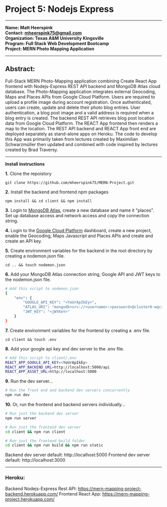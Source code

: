 # Project 5: Nodejs Express

---
**Name:  Matt Heerspink**  
**Contact: mheerspink75@gmail.com**  
**Organization: Texas A&M University Kingsville**  
**Program:  Full Stack Web Development Bootcamp**  
**Project:  MERN Photo Mapping Application**

---

## Abstract:  

Full-Stack MERN Photo-Mapping application combining Create React App frontend with Nodejs-Express REST API backend and MongoDB Atlas cloud database.  The Photo-Mapping application integrates external Geocoding, Maps and Places APIs from Google Cloud Platform.  Users are required to upload a profile image during account registration. Once authenticated, users can create, update and delete their photo blog entries.  User authentication, a blog post image and a valid address is required when a blog entry is created.  The backend REST API retrieves blog post location data from Google Cloud Platform. The REACT App frontend then renders a map to the location. The REST API backend and REACT App front end are deployed separately as stand-alone apps on Heroku.  The code to develop this App was primarily taken from lectures created by Maximilian Schwarzmüller then updated and combined with code inspired by lectures created by Brad Traversy.

---

**Install instructions**

**1.**  Clone the repoistory
```
git clone https://github.com/mheerspink75/MERN-Project.git
```
**2.** Install the backend and frontend npm packages
```
npm install && cd client && npm install
```

**3.** Login to [MongoDB Atlas](https://www.mongodb.com/cloud/atlas), create a new database and name it "places". Set up database access and network access and copy the connection string.

**4.** Login to the [Google Cloud Platform](https://cloud.google.com/) dashboard, create a new project, enable the Geocoding, Maps Javascript and Places APIs and create and create an API key.

**5.** Create environment variables for the backend in the root directory by creating a nodemon.json file.
```
cd .. && touch nodemon.json
```
**6.**  Add your MongoDB Atlas connection string, Google API and JWT keys to the nodemon.json file.
```bash
# Add this script to nodemon.json
{
    "env": {
        "GOOGLE_API_KEY": "<YoUrApIkEy>",
        "ATLAS_URI": "mongodb+srv://<username>:<password>@cluster0-wqcxx.gcp.mongodb.net/places?retryWrites=true&w=majority",
        "JWT_KEY": "<jWtKeY>"
    }
}
```
**7.** Create environment variables for the frontend by creating a .env file.
```
cd client && touch .env
```
**8.** Add your google api key and dev server to the .env file.
```bash
# Add this script to client/.env
REACT_APP_GOOGLE_API_KEY=<YoUrApIkEy>
REACT_APP_BACKEND_URL=http://localhost:5000/api
REACT_APP_ASSET_URL=http://localhost:5000
```
**9.** Run the dev server...
```bash
# Run the front end and backend dev servers concurrently
npm run dev
```
**10.** Or, run the frontend and backend servers individually...
```bash
# Run just the backend dev server
npm run server

# Run just the frontend dev server
cd client && npm run client

# Run just the frontend build folder
cd client && npm run build && npm run static
```
Backend dev server default: http://localhost:5000
Frontend dev server default: http://localhost:3000

---

### Heroku:
Backend Nodejs-Express Rest API: https://mern-mapping-project-backend.herokuapp.com/
Frontend React App: https://mern-mapping-project.herokuapp.com/


